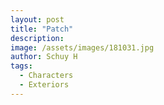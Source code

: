 ```yaml
---
layout: post
title: "Patch"
description: 
image: /assets/images/181031.jpg
author: Schuy H
tags: 
  - Characters
  - Exteriors
---
```




<!--- Image examples: secondary, full width

![Placeholder](/assets/images/171208.jpeg)

![Placeholder](/assets/images/171208.jpeg#full) 

---> 